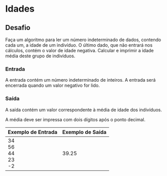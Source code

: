 ﻿# Idades

## Desafio

Faça um algoritmo para ler um número indeterminado de dados, contendo cada um, a idade de um indivíduo. O último dado, que não entrará nos cálculos, contém o valor de idade negativa. Calcular e imprimir a idade média deste grupo de indivíduos.  

### Entrada

A entrada contém um número indeterminado de inteiros. A entrada será encerrada quando um valor negativo for lido.  

### Saída

A saída contém um valor correspondente à média de idade dos indivíduos.  

A média deve ser impressa com dois dígitos após o ponto decimal.  

|Exemplo de Entrada|Exemplo de Saída|
|-|-|
34<br>56<br>44<br>23<br>-2|39.25|
